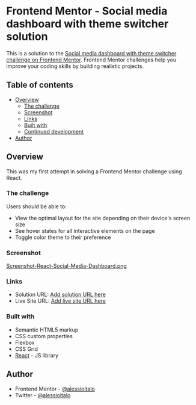 # Frontend Mentor - Social media dashboard with theme switcher solution

This is a solution to the [Social media dashboard with theme switcher challenge on Frontend Mentor](https://www.frontendmentor.io/challenges/social-media-dashboard-with-theme-switcher-6oY8ozp_H). Frontend Mentor challenges help you improve your coding skills by building realistic projects. 

## Table of contents

- [Overview](#overview)
  - [The challenge](#the-challenge)
  - [Screenshot](#screenshot)
  - [Links](#links)
  - [Built with](#built-with)
  - [Continued development](#continued-development)
- [Author](#author)


## Overview

This was my first attempt in solving a Frontend Mentor challenge using React. 

### The challenge

Users should be able to:

- View the optimal layout for the site depending on their device's screen size
- See hover states for all interactive elements on the page
- Toggle color theme to their preference

### Screenshot

[Screenshot-React-Social-Media-Dashboard.png](https://postimg.cc/nsMZmswN)


### Links

- Solution URL: [Add solution URL here](https://www.frontendmentor.io/solutions/reactsocialmediadashboard-W1hNQLReH)
- Live Site URL: [Add live site URL here](https://react-social-media-dashboard-two.vercel.app/)

### Built with

- Semantic HTML5 markup
- CSS custom properties
- Flexbox
- CSS Grid
- [React](https://reactjs.org/) - JS library

## Author

- Frontend Mentor - [@alessioitalo](https://www.frontendmentor.io/profile/alessioitalo)
- Twitter - [@alessioitalo](https://www.twitter.com/alessioitalo)
